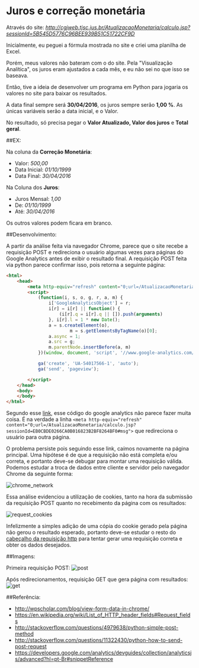 # Juros e correção monetária

Através do site: *http://cgjweb.tjsc.jus.br/AtualizacaoMonetaria/calculo.jsp?sessionId=5B545D5776C96BEE939B51C51722CF9D*


Inicialmente, eu peguei a fórmula mostrada no site e criei uma planilha de Excel.

Porém, meus valores não bateram com o do site. Pela "Visualização Analítica", os juros eram ajustados a cada mês, e eu não sei no que isso se baseava.

Então, tive a ideia de desenvolver um programa em Python para jogaria os valores no site para baixar os resultados.

A data final sempre será **30/04/2016**, os juros sempre serão **1,00 %**. As únicas variáveis serão a data inicial, e o Valor.

No resultado, só precisa pegar o **Valor Atualizado, Valor dos juros** e **Total geral**.

##EX:

Na coluna da **Correção Monetária**:
  - Valor: *500,00*
  - Data Inicial: *01/10/1999*
  - Data Final: *30/04/2016*

Na Coluna dos **Juros**:
  - Juros Mensal: *1,00*
  - De: *01/10/1999*
  - Até: *30/04/2016*

Os outros valores podem ficara em branco.

##Desenvolvimento:

A partir da análise feita via navegador Chrome, parece que o site recebe a requisição POST e redireciona o usuário algumas vezes para páginas do Google Analytics antes de exibir o resultado final. A requisição POST feita via python parece confirmar isso, pois retorna a seguinte página: 

```html
<html>
    <head>
        <meta http-equiv="refresh" content="0;url=/AtualizacaoMonetaria/calculo.jsp?sessionId=EB0CBDE0266CA0B016823B2BF8264BF0#msg">
        <script>
            (function(i, s, o, g, r, a, m) {
                i['GoogleAnalyticsObject'] = r;
                i[r] = i[r] || function() {
                    (i[r].q = i[r].q || []).push(arguments)
                }, i[r].l = 1 * new Date();
                a = s.createElement(o),
                        m = s.getElementsByTagName(o)[0];
                a.async = 1;
                a.src = g;
                m.parentNode.insertBefore(a, m)
            })(window, document, 'script', '//www.google-analytics.com/analytics.js', 'ga');

            ga('create', 'UA-54017566-1', 'auto');
            ga('send', 'pageview');

        </script>
    </head>
    <body>
    </body>
</html>
```

Segundo esse [link](https://developers.google.com/analytics/devguides/collection/analyticsjs/advanced?hl=pt-Br#snippetReference), esse código do google analytics não parece fazer muita coisa.
É na verdade a linha `<meta http-equiv="refresh" content="0;url=/AtualizacaoMonetaria/calculo.jsp?sessionId=EB0CBDE0266CA0B016823B2BF8264BF0#msg">` que redireciona o usuário para outra página.

O problema persiste pois seguindo esse link, caímos novamente na página principal. Uma hipótese é de que a requisição não está completa e/ou correta, e portanto deve-se debugar para montar uma requisição válida. Podemos estudar a troca de dados entre cliente e servidor pelo navegador Chrome da seguinte forma:

![chrome_network](http://wpscholar.com/content/uploads/2015/07/chrome-view-post-data.gif)

Essa análise evidenciou a utilização de cookies, tanto na hora da submissão da requisição POST quanto no recebimento da página com os resultados:

![request_cookies](http://i.imgur.com/xTNlgxR.png)

Infelizmente a simples adição de uma cópia do cookie gerado pela página não gerou o resultado esperado, portanto deve-se estudar o resto do 
[cabeçalho da requisição http](https://en.wikipedia.org/wiki/List_of_HTTP_header_fields#Request_fields) para tentar gerar uma requisição correta e obter os dados desejados.

##Imagens:

Primeira requisição POST:
![post](http://i.imgur.com/OXpvdYK.png)

Após redirecionamentos, requisição GET que gera página com resultados:
![get](http://i.imgur.com/vKv2SMF.png)

##Referência:

- http://wpscholar.com/blog/view-form-data-in-chrome/
- https://en.wikipedia.org/wiki/List_of_HTTP_header_fields#Request_fields
- http://stackoverflow.com/questions/4979638/python-simple-post-method
- http://stackoverflow.com/questions/11322430/python-how-to-send-post-request
- https://developers.google.com/analytics/devguides/collection/analyticsjs/advanced?hl=pt-Br#snippetReference

